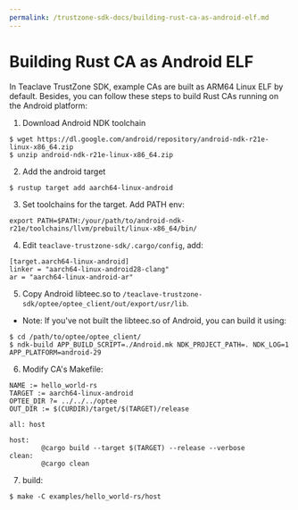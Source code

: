 ```yaml
---
permalink: /trustzone-sdk-docs/building-rust-ca-as-android-elf.md
---
```


# Building Rust CA as Android ELF

In Teaclave TrustZone SDK, example CAs are built as ARM64 Linux ELF by default.
Besides, you can follow these steps to build Rust CAs running on the Android
platform:

1. Download Android NDK toolchain

```
$ wget https://dl.google.com/android/repository/android-ndk-r21e-linux-x86_64.zip
$ unzip android-ndk-r21e-linux-x86_64.zip
```

2. Add the android target

```
$ rustup target add aarch64-linux-android
```

3. Set toolchains for the target. Add PATH env:

```
export PATH=$PATH:/your/path/to/android-ndk-r21e/toolchains/llvm/prebuilt/linux-x86_64/bin/
```

4. Edit `teaclave-trustzone-sdk/.cargo/config`, add:

```
[target.aarch64-linux-android]
linker = "aarch64-linux-android28-clang"
ar = "aarch64-linux-android-ar"
```

5. Copy Android libteec.so to
`/teaclave-trustzone-sdk/optee/optee_client/out/export/usr/lib`. 

- Note: If you've not built the libteec.so of Android, you can build it using:
```
$ cd /path/to/optee/optee_client/
$ ndk-build APP_BUILD_SCRIPT=./Android.mk NDK_PROJECT_PATH=. NDK_LOG=1 APP_PLATFORM=android-29
```

6. Modify CA's Makefile:

```
NAME := hello_world-rs
TARGET := aarch64-linux-android
OPTEE_DIR ?= ../../../optee
OUT_DIR := $(CURDIR)/target/$(TARGET)/release

all: host

host:
        @cargo build --target $(TARGET) --release --verbose
clean:
        @cargo clean
```

7. build:

```
$ make -C examples/hello_world-rs/host
```
